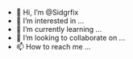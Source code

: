 - 👋 Hi, I’m @Sidgrfix
- 👀 I’m interested in ...
- 🌱 I’m currently learning ...
- 💞️ I’m looking to collaborate on ...
- 📫 How to reach me ...

<!---
Sidgrfix/Sidgrfix is a ✨ special ✨ repository because its `README.md` (this file) appears on your GitHub profile.
You can click the Preview link to take a look at your changes.
--->
